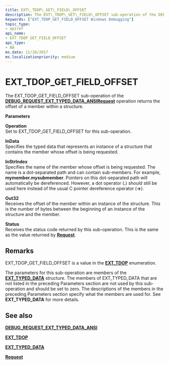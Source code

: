 ```yaml
---
title: EXT\_TDOP\_GET\_FIELD\_OFFSET
description: The EXT\_TDOP\_GET\_FIELD\_OFFSET sub-operation of the DEBUG\_REQUEST\_EXT\_TYPED\_DATA\_ANSI Request operation returns the offset of a member within a structure.
keywords: ["EXT_TDOP_GET_FIELD_OFFSET Windows Debugging"]
topic_type:
- apiref
api_name:
- EXT_TDOP_GET_FIELD_OFFSET
api_type:
- NA
ms.date: 11/28/2017
ms.localizationpriority: medium
---
```


# EXT\_TDOP\_GET\_FIELD\_OFFSET


The EXT\_TDOP\_GET\_FIELD\_OFFSET sub-operation of the [**DEBUG\_REQUEST\_EXT\_TYPED\_DATA\_ANSI**](debug-request-ext-typed-data-ansi.md)[**Request**](request.md) operation returns the offset of a member within a structure.

**Parameters**

<span id="Operation"></span><span id="operation"></span><span id="OPERATION"></span>**Operation**  
Set to EXT\_TDOP\_GET\_FIELD\_OFFSET for this sub-operation.

<span id="InData"></span><span id="indata"></span><span id="INDATA"></span>**InData**  
Specifies the typed data that represents an instance of a structure that contains the member whose offset is being requested.

<span id="InStrIndex"></span><span id="instrindex"></span><span id="INSTRINDEX"></span>**InStrIndex**  
Specifies the name of the member whose offset is being requested. The name is a dot-separated path and can contain sub-members. For example, **mymember.mysubmember**. Pointers on this dot-separated path will automatically be dereferenced. However, a dot operator (**.**) should still be used here instead of the usual C pointer dereference operator (**-&gt;**).

<span id="Out32"></span><span id="out32"></span><span id="OUT32"></span>**Out32**  
Receives the offset of the member within an instance of the structure. This is the number of bytes between the beginning of an instance of the structure and the member.

<span id="Status"></span><span id="status"></span><span id="STATUS"></span>**Status**  
Receives the status code returned by this sub-operation. This is the same as the value returned by [**Request**](request.md).

## Remarks

EXT\_TDOP\_GET\_FIELD\_OFFSET is a value in the [**EXT\_TDOP**](/windows-hardware/drivers/ddi/wdbgexts/ne-wdbgexts-_ext_tdop) enumeration.

The parameters for this sub-operation are members of the [**EXT\_TYPED\_DATA**](/windows-hardware/drivers/ddi/wdbgexts/ns-wdbgexts-_ext_typed_data) structure. The members of EXT\_TYPED\_DATA that are not listed in the preceding Parameters section are not used by this sub-operation and should be set to zero. The descriptions of the members in the preceding Parameters section specify what the members are used for. See **EXT\_TYPED\_DATA** for more details.

## <span id="see_also"></span>See also


[**DEBUG\_REQUEST\_EXT\_TYPED\_DATA\_ANSI**](debug-request-ext-typed-data-ansi.md)

[**EXT\_TDOP**](/windows-hardware/drivers/ddi/wdbgexts/ne-wdbgexts-_ext_tdop)

[**EXT\_TYPED\_DATA**](/windows-hardware/drivers/ddi/wdbgexts/ns-wdbgexts-_ext_typed_data)

[**Request**](request.md)

 

